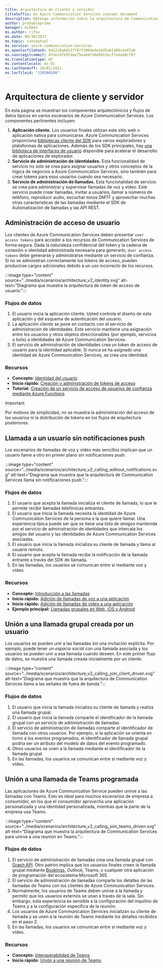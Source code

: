 ```yaml
---
title: Arquitectura de cliente y servidor
titleSuffix: An Azure Communication Services concept document
description: Obtenga información sobre la arquitectura de Communication Services.
author: probableprime
manager: mikben
ms.author: rifox
ms.date: 06/30/2021
ms.topic: conceptual
ms.service: azure-communication-services
ms.openlocfilehash: 6d1228ab412ff87f3004e6e1dd5ab1486cee67a0
ms.sourcegitcommit: 87de14fe9fdee75ea64f30ebb516cf7edad0cf87
ms.translationtype: HT
ms.contentlocale: es-ES
ms.lasthandoff: 10/01/2021
ms.locfileid: "129360108"
---
```

# <a name="client-and-server-architecture"></a>Arquitectura de cliente y servidor

En esta página se muestran los componentes arquitectónicos y flujos de datos típicos en varios escenarios de Azure Communication Services. Los componentes pertinentes incluyen:

1. **Aplicación cliente.** Los usuarios finales utilizan este sitio web o aplicación nativa para comunicarse. Azure Communication Services proporciona [bibliotecas cliente del SDK](sdk-options.md) para varios exploradores y plataformas de aplicaciones. Además de los SDK principales, hay [una biblioteca de interfaces de usuario](https://aka.ms/acsstorybook) disponible para acelerar el desarrollo de aplicaciones de explorador.
1. **Servicio de administración de identidades.**  Esta funcionalidad de servicio no solo se crea para asignar usuarios y otros conceptos de la lógica de negocios a Azure Communication Services, sino también para crear tokens para esos usuarios cuando sea necesario.
1. **Servicio de administración de llamadas.**  Esta funcionalidad de servicio se crea para administrar y supervisar llamadas de voz y vídeo.  Este servicio puede crear llamadas, invitar a usuarios, llamar a números de teléfono, reproducir audio, escuchar tonos DMTF y aprovechar muchas otras características de las llamadas mediante el SDK de Automatización de llamadas y las API REST.


## <a name="user-access-management"></a>Administración de acceso de usuario

Los clientes de Azure Communication Services deben presentar `user access tokens` para acceder a los recursos de Communication Services de forma segura. Dada la naturaleza confidencial del token y la cadena de conexión o identidad administrada necesaria para generarlo, `User access tokens` debe generarse y administrarse mediante un servicio de confianza. Si no se administran correctamente los tokens de acceso, pueden producirse cargos adicionales debido a un uso incorrecto de los recursos.

:::image type="content" source="../media/scenarios/architecture_v2_identity.svg" alt-text="Diagrama que muestra la arquitectura de token de acceso de usuario.":::

### <a name="dataflows"></a>Flujos de datos
1. El usuario inicia la aplicación cliente. Usted controla el diseño de esta aplicación y del esquema de autenticación del usuario.
2. La aplicación cliente se pone en contacto con el servicio de administración de identidades. Este servicio mantiene una asignación entre los usuarios y otros objetos direccionables (por ejemplo, servicios o bots) a identidades de Azure Communication Services.
3. El servicio de administración de identidades crea un token de acceso de usuario para la identidad aplicable. Si nunca se ha asignado una identidad de Azure Communication Services, se crea una identidad.  

### <a name="resources"></a>Recursos
- **Concepto:** [Identidad del usuario](identity-model.md)
- **Inicio rápido:** [Creación y administración de tokens de acceso](../quickstarts/access-tokens.md)
- **Tutorial:** [Creación de un servicio de acceso de usuarios de confianza mediante Azure Functions](../tutorials/trusted-service-tutorial.md)

> [!IMPORTANT]
> Por motivos de simplicidad, no se muestra la administración del acceso de los usuarios ni la distribución de tokens en los flujos de arquitectura posteriores.


## <a name="calling-a-user-without-push-notifications"></a>Llamada a un usuario sin notificaciones push
Los escenarios de llamadas de voz y vídeo más sencillos implican que un usuario llame a otro en primer plano sin notificaciones push.

:::image type="content" source="../media/scenarios/architecture_v2_calling_without_notifications.svg" alt-text="Diagrama que muestra que la arquitectura de Communication Services llama sin notificaciones push.":::

### <a name="dataflows"></a>Flujos de datos

1. El usuario que acepta la llamada inicializa el cliente de llamada, lo que le permite recibir llamadas telefónicas entrantes.
2. El usuario que inicia la llamada necesita la identidad de Azure Communication Services de la persona a la que quiere llamar. Una experiencia típica puede ser que se tiene una *lista de amigos* mantenida por el servicio de administración de identidades que intercala los amigos del usuario y las identidades de Azure Communication Services asociadas.
3. El usuario que inicia la llamada inicializa su cliente de llamada y llama al usuario remoto.
4. El usuario que acepta la llamada recibe la notificación de la llamada entrante a través del SDK de llamada.
5. En las llamadas, los usuarios se comunican entre sí mediante voz y vídeo.

### <a name="resources"></a>Recursos
- **Concepto:** [Introducción a las llamadas](voice-video-calling/calling-sdk-features.md)
- **Inicio rápido:** [Adición de llamadas de voz a una aplicación](../quickstarts/voice-video-calling/getting-started-with-calling.md)
- **Inicio rápido:** [Adición de llamadas de vídeo a una aplicación](../quickstarts/voice-video-calling/get-started-with-video-calling.md)
- **Ejemplo principal:** [Llamadas grupales en Web, iOS y Android](../samples/calling-hero-sample.md)


## <a name="joining-a-user-created-group-call"></a>Unión a una llamada grupal creada por un usuario
Los usuarios se pueden unir a las llamadas sin una invitación explícita. Por ejemplo, puede tener un *espacio social* con una llamada asociada y los usuarios se pueden unir a esa llamada cuando deseen. En este primer flujo de datos, se muestra una llamada creada inicialmente por un cliente.

:::image type="content" source="../media/scenarios/architecture_v2_calling_join_client_driven.svg" alt-text="Diagrama que muestra que la arquitectura de Communication Services llama a las señales de fuera de banda.":::

### <a name="dataflows"></a>Flujos de datos
1. El usuario que inicia la llamada inicializa su cliente de llamada y realiza una llamada grupal.
2. El usuario que inicia la llamada comparte el identificador de la llamada grupal con un servicio de administración de llamadas.
3. El servicio de administración de llamadas comparte el identificador de llamada con otros usuarios. Por ejemplo, si la aplicación se orienta en torno a los eventos programados, el identificador de llamada grupal podría ser un atributo del modelo de datos del evento programado.
4. Otros usuarios se unen a la llamada mediante el identificador de la llamada grupal.
5. En las llamadas, los usuarios se comunican entre sí mediante voz y vídeo.


## <a name="joining-a-scheduled-teams-call"></a>Unión a una llamada de Teams programada
Las aplicaciones de Azure Communication Service pueden unirse a las llamadas con Teams. Esto es ideal para muchos escenarios de empresa a consumidor, en los que el consumidor aprovecha una aplicación personalizada y una identidad personalizada, mientras que la parte de la empresa usa Teams.

:::image type="content" source="../media/scenarios/architecture_v2_calling_join_teams_driven.svg" alt-text="Diagrama que muestra la arquitectura de Communication Services para unirse a una reunión en Teams.":::


### <a name="dataflows"></a>Flujos de datos
1. El servicio de administración de llamadas crea una llamada grupal con [Graph API](/graph/api/resources/onlinemeeting?view=graph-rest-1.0&preserve-view=true). Otro patrón implica que los usuarios finales creen la llamada grupal mediante [Bookings](https://www.microsoft.com/microsoft-365/business/scheduling-and-booking-app), Outlook, Teams, o cualquier otra aplicación de programación del ecosistema Microsoft 365.
2. El servicio de administración de llamadas comparte los detalles de las llamadas de Teams con los clientes de Azure Communication Services.
3. Normalmente, los usuarios de Teams deben unirse a la llamada y permitir que los usuarios externos se unan a través de la sala. Sin embargo, esta experiencia es sensible a la configuración del inquilino de Teams y a la configuración específica de la reunión.
4. Los usuarios de Azure Communication Services inicializan su cliente de llamada y se unen a la reunión de Teams mediante los detalles recibidos en el paso 2.
5. En las llamadas, los usuarios se comunican entre sí mediante voz y vídeo.

### <a name="resources"></a>Recursos
- **Concepto:** [Interoperabilidad de Teams](teams-interop.md)
- **Inicio rápido**: [Unión a una reunión de Teams](../quickstarts/voice-video-calling/get-started-teams-interop.md)
